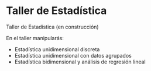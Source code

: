 # Taller de Estadística
Taller de Estadística (en construcción)

En el taller manipularás:

* Estadística unidimensional discreta
* Estadística unidimensional con datos agrupados
* Estadística bidimensional y análisis de regresión lineal
